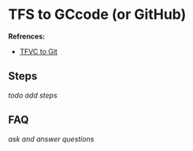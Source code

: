 # TFS to GCcode (or GitHub)

**Refrences:**  

- [TFVC to Git](guides/tfvc-to-git.md)

## Steps

_todo add steps_

## FAQ

_ask and answer questions_
